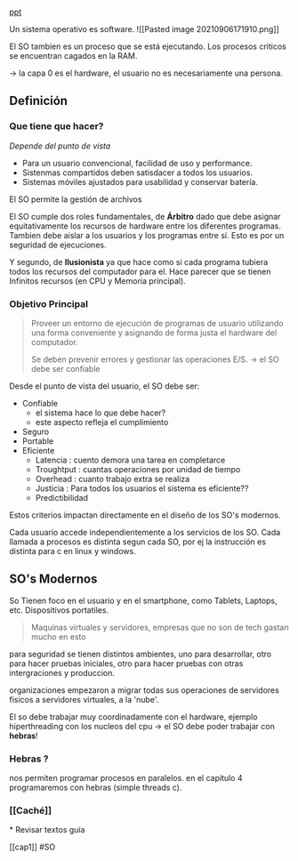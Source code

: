 [ppt](https://aula.usm.cl/mod/resource/view.php?id=2470080)

Un sistema operativo es software.
![[Pasted image 20210906171910.png]]

El SO tambien es un proceso que se está ejecutando. Los procesos criticos se encuentran cagados en la RAM. 
 
 -> la capa 0 es el hardware, el usuario no es necesariamente una persona.
 
 ## Definición
 
 ### Que tiene que hacer?
 
 *Depende del punto de vista*
 
  - Para un usuario convencional, facilidad de uso y performance.
  - Sistenmas compartidos deben satisdacer a todos los usuarios.
  - Sistemas móviles ajustados para usabilidad y conservar batería.

El SO permite la gestión de archivos

El SO cumple dos roles fundamentales, de **Árbitro** dado que debe asignar equitativamente los recursos de hardware entre los diferentes programas. Tambien debe aislar a los usuarios y los programas entre sí. Esto es por un seguridad de ejecuciones.

Y segundo, de **Ilusionista** ya que hace como si cada programa tubiera todos los recursos del computador para el. Hace parecer que se tienen Infinitos recursos (en CPU y Memoria principal).

### Objetivo Principal

>Proveer un entorno de ejecución de programas de usuario utilizando una forma conveniente y asignando de forma justa el hardware del computador.
>
>Se deben prevenir errores y gestionar las operaciones E/S. -> el SO debe ser confiable

Desde el punto de vista del usuario, el SO debe ser:

- Confiable
	- el sistema hace lo que debe hacer?
	- este aspecto refleja el cumplimiento
- Seguro
- Portable
- Eficiente
	- Latencia : cuento demora una tarea en completarce
	- Troughtput : cuantas operaciones por unidad de tiempo
	- Overhead : cuanto trabajo extra se realiza
	- Justicia : Para todos los usuarios el sistema es eficiente??
	- Predictibilidad

Estos criterios impactan directamente en el diseño de los SO's modernos.

Cada usuario accede independientemente a los servicios de los SO. Cada llamada a procesos es distinta segun cada SO, por ej la instrucción es distinta para c en linux y windows.

## SO's Modernos

So Tienen foco en el usuario y en el smartphone, como Tablets, Laptops, etc. Dispositivos portatiles. 

> Maquinas virtuales y servidores, empresas que no son de tech gastan mucho en esto

para seguridad se tienen distintos ambientes, uno para desarrollar, otro para hacer pruebas iniciales, otro para hacer pruebas con otras intergraciones y produccion.

organizaciones empezaron a migrar todas sus operaciones de servidores fisicos a servidores virtuales, a la 'nube'.

El so debe trabajar muy coordinadamente con el hardware, ejemplo hiperthreading con los nucleos del cpu -> el SO debe poder trabajar con **hebras**!

### Hebras ?

nos permiten programar procesos en paralelos. en el capitulo 4 programaremos con hebras (simple threads c).

### [[Caché]]



\* Revisar textos guía

[[cap1]]
#SO
